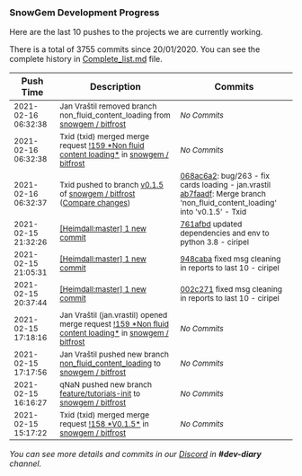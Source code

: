 
### SnowGem Development Progress

Here are the last 10 pushes to the projects we are currently working.

There is a total of 3755 commits since 20/01/2020. You can see the complete history in
 [Complete_list.md](Complete_list.md) file.

| Push Time | Description | Commits |
| --- | --- | --- |
| <sub>2021-02-16 06:32:38</sub> | <sub>Jan Vraštil removed branch non_fluid_content_loading from [snowgem / bitfrost](https://gitlab.com/snowgem/bitfrost)</sub> | <sub>_No Commits_</sub> |
| <sub>2021-02-16 06:32:38</sub> | <sub>Txid (txid) merged merge request [\!159 \*Non fluid content loading\*](https://gitlab.com/snowgem/bitfrost/-/merge_requests/159) in [snowgem / bitfrost](https://gitlab.com/snowgem/bitfrost)</sub> | <sub>_No Commits_</sub> |
| <sub>2021-02-16 06:32:37</sub> | <sub>Txid pushed to branch [v0\.1\.5](https://gitlab.com/snowgem/bitfrost/commits/v0.1.5) of [snowgem / bitfrost](https://gitlab.com/snowgem/bitfrost) ([Compare changes](https://gitlab.com/snowgem/bitfrost/compare/f78416986e19d9e74514a33522121897287c8ae5...ab7faadf8c5bb28407a3608bed40b1a3a0179168))</sub> | <sub>[068ac6a2](https://gitlab.com/snowgem/bitfrost/-/commit/068ac6a266393f24c3f51544fa8aa0ce75069d4b): bug/263 - fix cards loading - jan.vrastil<br>[ab7faadf](https://gitlab.com/snowgem/bitfrost/-/commit/ab7faadf8c5bb28407a3608bed40b1a3a0179168): Merge branch 'non_fluid_content_loading' into 'v0.1.5' - Txid</sub> |
| <sub>2021-02-15 21:32:26</sub> | <sub>[[Heimdall:master] 1 new commit](https://github.com/ciripel/Heimdall/commit/761afbdc4d96f7912fb1978166d144493c3a88fe)</sub> | <sub>[761afbd](https://github.com/ciripel/Heimdall/commit/761afbdc4d96f7912fb1978166d144493c3a88fe) updated dependencies and env to python 3.8 - ciripel</sub> |
| <sub>2021-02-15 21:05:31</sub> | <sub>[[Heimdall:master] 1 new commit](https://github.com/ciripel/Heimdall/commit/948cabacba3aec7706880be6b3a5c3f1b98c5bff)</sub> | <sub>[948caba](https://github.com/ciripel/Heimdall/commit/948cabacba3aec7706880be6b3a5c3f1b98c5bff) fixed msg cleaning in reports to last 10 - ciripel</sub> |
| <sub>2021-02-15 20:37:44</sub> | <sub>[[Heimdall:master] 1 new commit](https://github.com/ciripel/Heimdall/commit/002c271ad1b57a87edea9d8bfdcb15e0ff91ce30)</sub> | <sub>[002c271](https://github.com/ciripel/Heimdall/commit/002c271ad1b57a87edea9d8bfdcb15e0ff91ce30) fixed msg cleaning in reports to last 10 - ciripel</sub> |
| <sub>2021-02-15 17:18:16</sub> | <sub>Jan Vraštil (jan.vrastil) opened merge request [\!159 \*Non fluid content loading\*](https://gitlab.com/snowgem/bitfrost/-/merge_requests/159) in [snowgem / bitfrost](https://gitlab.com/snowgem/bitfrost)</sub> | <sub>_No Commits_</sub> |
| <sub>2021-02-15 17:17:56</sub> | <sub>Jan Vraštil pushed new branch [non\_fluid\_content\_loading](https://gitlab.com/snowgem/bitfrost/commits/non_fluid_content_loading) to [snowgem / bitfrost](https://gitlab.com/snowgem/bitfrost)</sub> | <sub>_No Commits_</sub> |
| <sub>2021-02-15 16:16:27</sub> | <sub>qNaN pushed new branch [feature/tutorials\-init](https://gitlab.com/snowgem/bitfrost/commits/feature/tutorials-init) to [snowgem / bitfrost](https://gitlab.com/snowgem/bitfrost)</sub> | <sub>_No Commits_</sub> |
| <sub>2021-02-15 15:17:22</sub> | <sub>Txid (txid) merged merge request [\!158 \*V0\.1\.5\*](https://gitlab.com/snowgem/bitfrost/-/merge_requests/158) in [snowgem / bitfrost](https://gitlab.com/snowgem/bitfrost)</sub> | <sub>_No Commits_</sub> |

_You can see more details and commits in our [Discord](https://discord.gg/zumGnbg) in **#dev-diary** channel._
